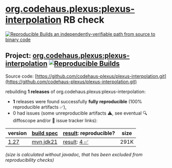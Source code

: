 [org.codehaus.plexus:plexus-interpolation](https://central.sonatype.com/artifact/org.codehaus.plexus/plexus-interpolation/versions) RB check
=======

[![Reproducible Builds](https://reproducible-builds.org/images/logos/rb.svg) an independently-verifiable path from source to binary code](https://reproducible-builds.org/)

## Project: [org.codehaus.plexus:plexus-interpolation](https://central.sonatype.com/artifact/org.codehaus.plexus/plexus-interpolation/versions) [![Reproducible Builds](https://img.shields.io/endpoint?url=https://raw.githubusercontent.com/jvm-repo-rebuild/reproducible-central/master/content/org/codehaus/plexus/plexus-interpolation/badge.json)](https://github.com/jvm-repo-rebuild/reproducible-central/blob/master/content/org/codehaus/plexus/plexus-interpolation/README.md)

Source code: [https://github.com/codehaus-plexus/plexus-interpolation.git](https://github.com/codehaus-plexus/plexus-interpolation.git)

rebuilding **1 releases** of org.codehaus.plexus:plexus-interpolation:
- **1** releases were found successfully **fully reproducible** (100% reproducible artifacts :white_check_mark:),
- 0 had issues (some unreproducible artifacts :warning:, see eventual :mag: diffoscope and/or :memo: issue tracker links):

| version | [build spec](/BUILDSPEC.md) | [result](https://reproducible-builds.org/docs/jvm/): reproducible? | size |
| -- | --------- | ------ | -- |
| [1.27](https://central.sonatype.com/artifact/org.codehaus.plexus/plexus-interpolation/1.27/pom) | [mvn jdk21](plexus-interpolation-1.27.buildspec) | [result](plexus-interpolation-1.27.buildinfo): [4 :white_check_mark: ](plexus-interpolation-1.27.buildcompare) | 291K |

<i>(size is calculated without javadoc, that has been excluded from reproducibility checks)</i>

